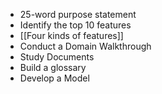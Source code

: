 * 25-word purpose statement
* Identify the top 10 features
* [[Four kinds of features]]
* Conduct a Domain Walkthrough
* Study Documents
* Build a glossary
* Develop a Model